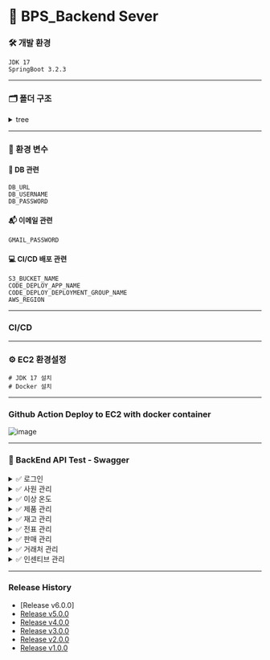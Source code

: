 # 📠 BPS_Backend Sever

### 🛠 개발 환경
```
JDK 17
SpringBoot 3.2.3
```
___
### 🗂 폴더 구조

<details>
<summary>  tree  </summary>
<div markdown="1">

```bash
├── BPS
│   ├── mvnw
│   ├── mvnw.cmd
│   ├── pom.xml
│   ├── src
│   │   ├── main
│   │   │   ├── java
│   │   │   │   └── com
│   │   │   │       └── sales
│   │   │   │           └── BPS
│   │   │   │               ├── BpsApplication.java
│   │   │   │               ├── config
│   │   │   │               ├── mexception
│   │   │   │               ├── mproduct
│   │   │   │               │   ├── controller
│   │   │   │               │   ├── dto
│   │   │   │               │   ├── entity
│   │   │   │               │   ├── repository
│   │   │   │               │   └── service
│   │   │   │               ├── msales
│   │   │   │               │   ├── controller
│   │   │   │               │   ├── dto
│   │   │   │               │   ├── entity
│   │   │   │               │   ├── repository
│   │   │   │               │   └── service
│   │   │   │               └── msystem
│   │   │   │                   ├── controller
│   │   │   │                   ├── dto
│   │   │   │                   ├── entity
│   │   │   │                   ├── repository
│   │   │   │                   └── service
│   │   │   └── resources
│   │   │       ├── application.yml
│   │   │       └── templates
│   │   └── test
│   │       └── java
│   │           └── com
│   │               └── sales
│   │                   └── BPS
│   │                       ├── BpsApplicationTests.java
│   │                       └── service
│   └── target
│       ├── classes
│       ├── generated-sources
│       ├── generated-test-sources
│       └── test-classes
├── Dockerfile
├── README.md
├── appspec.yml
├── changelog.md
├── docker-compose.yml
├── img
├── nginx
│   └── conf
│       └── proxy.conf
├── start.sh
└── stop.sh
```

</div>
</details>

___
### 📌 환경 변수

#### 💾 DB 관련

```
DB_URL
DB_USERNAME
DB_PASSWORD
```

#### 📬 이메일 관련

```
GMAIL_PASSWORD
```

#### 💻 CI/CD 배포 관련

```
S3_BUCKET_NAME
CODE_DEPLOY_APP_NAME
CODE_DEPLOY_DEPLOYMENT_GROUP_NAME
AWS_REGION
```

___
### CI/CD

___
### ⚙ EC2 환경설정

```
# JDK 17 설치
# Docker 설치
```

___
###  Github Action Deploy to EC2 with docker container
![image](https://github.com/Team5-be01-Final-Project/Backend/assets/150888333/5d092b4d-9ff5-40e0-a55a-133ef07085ca)

___
### 📝 BackEnd API Test - Swagger

<details>
<summary> ✅ 로그인  </summary>
<div markdown="1">

### 로그인 / 로그아웃
- DB에 저장되어있는 사번과 비밀번호로 로그인한다.
- 퇴사자는 로그인할 수 없다.
- 로그인에 성공한 사람만 로그아웃을 할 수 있다.

![image](https://github.com/Team5-be01-Final-Project/Backend/assets/149128094/0db5e0ec-e2c8-4393-9252-da1f002967d8)
![image](https://github.com/Team5-be01-Final-Project/Backend/assets/149128094/6fa3f60c-a615-450f-b520-98105cb2b539)

</div>
</details>

<details>
<summary> ✅ 사원 관리  </summary>
<div markdown="1">

### 사원 조회
- 대표와 팀장은는 전직원 조회가 가능하지만 팀원은 조회할 수 없다.
- 대표 권한자만 수정할 수 있다.

![image](https://github.com/Team5-be01-Final-Project/Backend/assets/149128094/e28110c3-8413-4451-8dfb-dde16f13a260)
![image](https://github.com/Team5-be01-Final-Project/Backend/assets/149128094/3ee2ae8e-0aaf-4e1f-a0d7-0c07ba44ec3b)

</div>
</details>

<details>
<summary> ✅ 이상 온도  </summary>
<div markdown="1">

### 이상 온도 알림
- 온도가 특정 범위(냉장(2∼8℃))를 벗어나면 관리자(알림대상자) 이메일로 알림을 전송한다.
- 관리자(알림대상자)는 알림 로그 목록을 조회할 수 있다.

![image](https://github.com/Team5-be01-Final-Project/Backend/assets/149128094/ae0cd521-2fc9-4c6a-937c-1e8baec25891)

</div>
</details>

<details>
<summary> ✅ 제품 관리  </summary>
<div markdown="1">

### 제품 조회 및 권한 수정
- 상품 목록 조회 시 단가도 볼 수 있으며 카테고리별로 검색이 가능하다

![image](https://github.com/Team5-be01-Final-Project/Backend/assets/149128094/1dcd57eb-c022-42dc-8be6-ecbbbd105e7d)

### 제품 등록, 수정, 삭제
- 거래처별 판매 목록에 등록, 수정, 삭제는 대표와 팀장은 가능하지만 사원은 불가능하다.

![image](https://github.com/Team5-be01-Final-Project/Backend/assets/149128094/145fd939-6ecd-4d92-9a0a-1da1e8f93a67)
![image](https://github.com/Team5-be01-Final-Project/Backend/assets/149128094/c9eed2eb-72dd-4f1e-9d2a-ceda10d004e7)
![image](https://github.com/Team5-be01-Final-Project/Backend/assets/149128094/8a2e6a6c-9ee1-4b4f-8e3c-95fbb79fdc07)

</div>
</details>

<details>
<summary> ✅ 재고 관리  </summary>
<div markdown="1">

### 재고 조회 및 등록
- 재고 조회는 현재 남아있는 재고를 조회하며 전 직원이 조회할 수 있다.
- 재고 등록은 대표와 팀장만 가능하다.

![image](https://github.com/Team5-be01-Final-Project/Backend/assets/149128094/74c35082-121f-4a84-a4b5-35fa806af50c)
![image](https://github.com/Team5-be01-Final-Project/Backend/assets/149128094/059c9385-0ff6-4567-ac58-405a3f89fb44)

</div>
</details>

<details>
<summary> ✅ 전표 관리  </summary>
<div markdown="1">

### 전표 조회
- 전표의 상태는 승인대기, 승인완료, 반려가 있다.
- 모든 전표 목록은 전 직원이 조회할 수 있다.
- 해당 전표 조회는 전표를 생성한 팀만 조회가 가능하다.

![image](https://github.com/Team5-be01-Final-Project/Backend/assets/149128094/35e40c03-7a36-4bb5-a1e9-9283b605288d)
![image](https://github.com/Team5-be01-Final-Project/Backend/assets/149128094/94b8eeda-56c9-4b68-818d-ce10ae28395a)

### 전표 등록
- 전표 등록은 사원만 가능하다.
- 일자별로 출고 전표를 등록 할 수 있다. 
- 전표를 등록하면 승인 대기 상태가 된다.
- 판매가는 거래처별 판매상품관리 메뉴에서 자동으로 가져온다.
- 전표 등록 시 재고는 차감이 된다.

![image](https://github.com/Team5-be01-Final-Project/Backend/assets/149128094/3f39b35a-2811-47ba-a047-941680fa0dbc)

### 전표 승인 및 반려
- 대표, 팀장만 전표 승인 권한이 있다.
- 대기 상태의 출고전표를 승인 및 반려 할 수 있다.
- 반려 시 물품 수량은 재고에 재등록 된다.

![image](https://github.com/Team5-be01-Final-Project/Backend/assets/149128094/33000999-6860-4299-81a5-5cfddf36b0d1)
![image](https://github.com/Team5-be01-Final-Project/Backend/assets/149128094/43745ad3-9e00-4aef-bff2-c8d1f8eb44ce)

</div>
</details>

<details>
<summary> ✅ 판매 관리  </summary>
<div markdown="1">

### 매출 
- 상품과 거래처 별로 판매 현황을 테이블로 조회할 수 있다.
- 사원은 상품명, 판매가, 수량, 매출액 만 확인할 수 있다.

![image](https://github.com/Team5-be01-Final-Project/Backend/assets/149128094/ddde96ec-8f55-4496-918a-959e24de3f83)
![image](https://github.com/Team5-be01-Final-Project/Backend/assets/149128094/7d692f57-8238-4cbb-9a1d-61ef13442b81)

</div>
</details>

<details>
<summary> ✅ 거래처 관리  </summary>
<div markdown="1">

### 거래처 조회
- 매출 거래처 목록을 조회 할 수 있다.

![image](https://github.com/Team5-be01-Final-Project/Backend/assets/149128094/57a769ba-c1ad-4baf-8a36-795382018e8a)

### 거래처 등록 및 수정
- 대표, 팀장만 매출 거래처 등록, 수정과 삭제 권한이 있으며 사원은 등록, 수정 삭제 기능을 이용할 수 없다.

![image](https://github.com/Team5-be01-Final-Project/Backend/assets/149128094/49afb06d-2284-4ce0-a991-e8f566243081)
![image](https://github.com/Team5-be01-Final-Project/Backend/assets/149128094/e84ac17e-9b70-4c2a-8c28-fff4eb881c91)
![image](https://github.com/Team5-be01-Final-Project/Backend/assets/149128094/32b257c7-aac8-454f-988f-d29f97e2202f)
![image](https://github.com/Team5-be01-Final-Project/Backend/assets/149128094/4c985664-5f68-41a0-af6a-af1c7a349795)

</div>
</details>

<details>
<summary> ✅ 인센티브 관리  </summary>
<div markdown="1">

### 인센티브 현황
- 대표는 전 직원에 대한 인센티브 조회가 가능하다.
- 팀장인 본인 팀원에 대한 인센티브 조회가 가능하다.

![image](https://github.com/Team5-be01-Final-Project/Backend/assets/149128094/0bc1dcd8-459b-40ef-b2c3-73c704f61b55)

### 내 인센티브
- 사원은 로그인한 정보로 현재매출 대비 인센티브를 확인할 수 있다.
- 추가 매출을 기입하여 인센티브를 확인할 수 있다.

![image](https://github.com/Team5-be01-Final-Project/Backend/assets/149128094/2758101a-d4a0-4755-bf13-189c57667890)
![image](https://github.com/Team5-be01-Final-Project/Backend/assets/149128094/71abc8c5-557b-40f7-b9df-02ea694a646b)


</div>
</details>

___
### Release History
- [Release v6.0.0]
- [Release v5.0.0](https://github.com/Team5-be01-Final-Project/Backend/releases/tag/v5.0.0)
- [Release v4.0.0](https://github.com/Team5-be01-Final-Project/Backend/releases/tag/v4.0.0)
- [Release v3.0.0](https://github.com/Team5-be01-Final-Project/Backend/releases/tag/v3.0.0)
- [Release v2.0.0](https://github.com/Team5-be01-Final-Project/Backend/releases/tag/v2.0.0)
- [Release v1.0.0](https://github.com/Team5-be01-Final-Project/Backend/releases/tag/v1.0.0)

